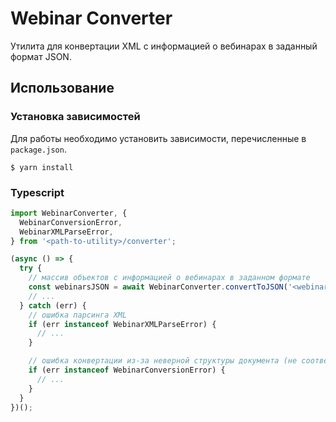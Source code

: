 # Webinar Converter

Утилита для конвертации XML с информацией о вебинарах в заданный формат JSON.

## Использование

### Установка зависимостей

Для работы необходимо установить зависимости, перечисленные в `package.json`.

```shell
$ yarn install
```

### Typescript

```typescript
import WebinarConverter, {
  WebinarConversionError,
  WebinarXMLParseError,
} from '<path-to-utility>/converter';

(async () => {
  try {
    // массив объектов с информацией о вебинарах в заданном формате
    const webinarsJSON = await WebinarConverter.convertToJSON('<webinarsXMLString>');
    // ...
  } catch (err) {
    // ошибка парсинга XML
    if (err instanceof WebinarXMLParseError) {
      // ...
    }

    // ошибка конвертации из-за неверной структуры документа (не соответствует примеру в ./in/webinars.xml)
    if (err instanceof WebinarConversionError) {
      // ...
    }
  }
})();
```
